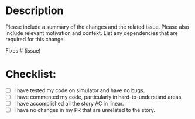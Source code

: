 # Description

Please include a summary of the changes and the related issue. Please also include relevant motivation and context. List any dependencies that are required for this change.

Fixes # (issue)
# Checklist:

- [ ] I have tested my code on simulator and have no bugs.
- [ ] I have commented my code, particularly in hard-to-understand areas.
- [ ] I have accomplished all the story AC in linear.
- [ ] I have no changes in my PR that are unrelated to the story.
